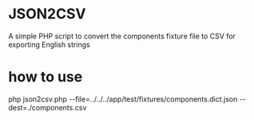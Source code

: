 JSON2CSV
========

A simple PHP script to convert the components fixture file to CSV for exporting English strings

how to use
==========

php json2csv.php --file=../../../app/test/fixtures/components.dict.json --dest=./components.csv